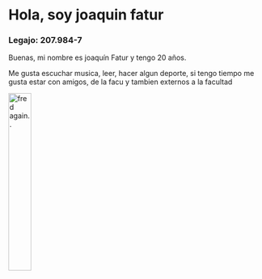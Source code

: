  <h1>Hola, soy joaquin fatur</h1>

<h3>Legajo: 207.984-7</h3>
<p>Buenas, mi nombre es joaquín Fatur y tengo 20 años.<p>
<p>Me gusta escuchar musica, leer, hacer algun deporte, si tengo tiempo me gusta estar con amigos, de la facu y tambien externos a la facultad<p>
<img src="https://user-images.githubusercontent.com/130523712/231610817-57fabdbb-962b-446c-90c9-19d07556e53c.jpeg" alt="fred again.." style="width: 30%">

